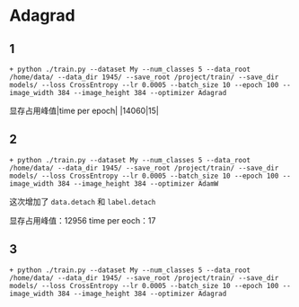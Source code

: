 # Adagrad

## 1

```
+ python ./train.py --dataset My --num_classes 5 --data_root /home/data/ --data_dir 1945/ --save_root /project/train/ --save_dir models/ --loss CrossEntropy --lr 0.0005 --batch_size 10 --epoch 100 --image_width 384 --image_height 384 --optimizer Adagrad
```

显存占用峰值|time per epoch|
|14060|15|

## 2

```
+ python ./train.py --dataset My --num_classes 5 --data_root /home/data/ --data_dir 1945/ --save_root /project/train/ --save_dir models/ --loss CrossEntropy --lr 0.0005 --batch_size 10 --epoch 100 --image_width 384 --image_height 384 --optimizer AdamW
```

这次增加了 `data.detach` 和 `label.detach`

显存占用峰值：12956
time per eoch：17

## 3

```
+ python ./train.py --dataset My --num_classes 5 --data_root /home/data/ --data_dir 1945/ --save_root /project/train/ --save_dir models/ --loss CrossEntropy --lr 0.0005 --batch_size 10 --epoch 100 --image_width 384 --image_height 384 --optimizer Adagrad
```


